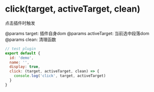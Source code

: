 # click(target, activeTarget, clean)

点击插件时触发

@params target: 插件自身dom
@params activeTarget: 当前选中段落dom
@params clean: 清理函数

```javascript
// test plugin
export default {
  id: 'demo',
  name: '',
  display: true,
  click: (target, activeTarget, clean) => {
    console.log('click', target, activeTarget)
  }
}
```